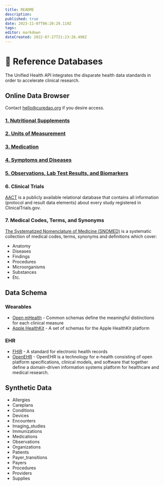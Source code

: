 ```yaml
---
title: README
description: 
published: true
date: 2023-11-07T06:20:29.119Z
tags: 
editor: markdown
dateCreated: 2022-07-27T21:23:26.498Z
---
```


# 📖 Reference Databases

The Unified Health API integrates the disparate health data standards in order to accelerate clinical research.

## Online Data Browser

Contact hello@curedao.org if you desire access.

### [1. Nutritional Supplements](supplement-databases.md)

### [2. Units of Measurement](units.md)

### [3. Medication](medication-databases.md)

### [4. Symptoms and Diseases](diseases.md)

### [5. Observations, Lab Test Results, and Biomarkers](biomarker-databases.md)

### 6. Clinical Trials

[AACT](https://aact.ctti-clinicaltrials.org) is a publicly available relational database that contains all information (protocol and result data elements) about every study registered in ClinicalTrials.gov.

### 7. Medical Codes, Terms, and Synonyms

[The Systematized Nomenclature of Medicine (SNOMED)](https://www.google.com/url?sa=t\&rct=j\&q=\&esrc=s\&source=web\&cd=\&cad=rja\&uact=8\&ved=2ahUKEwiP-bmSy8f0AhXxJzQIHZw1DyMQFnoECA4QAQ\&url=https%3A%2F%2Fen.wikipedia.org%2Fwiki%2FSystematized\_Nomenclature\_of\_Medicine\&usg=AOvVaw0OEA6yHcGONHJwDX9OrbKc) is a systematic collection of medical codes, terms, synonyms and definitions which cover:

* Anatomy
* Diseases
* Findings
* Procedures
* Microorganisms
* Substances
* Etc.

## Data Schema

### Wearables

* [Open mHealth](https://www.openmhealth.org/documentation/#/schema-docs/schema-library) - Common schemas define the meaningful distinctions for each clinical measure
* [Apple HealthKit](https://github.com/openmhealth/schemas/tree/develop/schema/granola) - A set of schemas for the Apple HealthKit platform

### EHR

* [FHIR](https://www.hl7.org/fhir/) - A standard for electronic health records
* [OpenEHR](https://www.openehr.org) - OpenEHR is a technology for e-health consisting of open platform specifications, clinical models, and software that together define a domain-driven information systems platform for healthcare and medical research.

## Synthetic Data

* Allergies
* Careplans
* Conditions
* Devices
* Encounters
* Imaging\_studies
* Immunizations
* Medications
* Observations
* Organizations
* Patients
* Payer\_transitions
* Payers
* Procedures
* Providers
* Supplies
